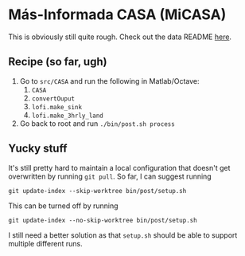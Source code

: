 # Más-Informada CASA (MiCASA)

This is obviously still quite rough. Check out the data README
[here](https://portal.nccs.nasa.gov/datashare/gmao/geos_carb/MiCASA/v1/MiCASA_README.pdf).

## Recipe (so far, ugh)
1. Go to `src/CASA` and run the following in Matlab/Octave:
    1. `CASA`
    2. `convertOuput`
    3. `lofi.make_sink`
    4. `lofi.make_3hrly_land`
2. Go back to root and run `./bin/post.sh process`

## Yucky stuff
It's still pretty hard to maintain a local configuration that doesn't get
overwritten by running `git pull`. So far, I can suggest running
```
git update-index --skip-worktree bin/post/setup.sh
```
This can be turned off by running
```
git update-index --no-skip-worktree bin/post/setup.sh
```
I still need a better solution as that `setup.sh` should be able to support
multiple different runs.
